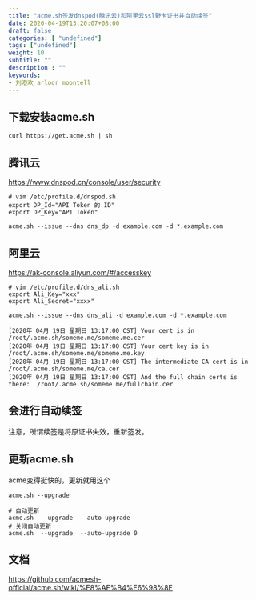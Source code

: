```yaml
---
title: "acme.sh签发dnspod(腾讯云)和阿里云ssl野卡证书并自动续签"
date: 2020-04-19T13:20:07+08:00
draft: false
categories: [ "undefined"]
tags: ["undefined"]
weight: 10
subtitle: ""
description : ""
keywords:
- 刘港欢 arloor moontell
---
```


## 下载安装acme.sh

```
curl https://get.acme.sh | sh
```
<!--more-->

## 腾讯云

https://www.dnspod.cn/console/user/security


```
# vim /etc/profile.d/dnspod.sh
export DP_Id="API Token 的 ID"
export DP_Key="API Token"
```

```
acme.sh --issue --dns dns_dp -d example.com -d *.example.com
```

## 阿里云

https://ak-console.aliyun.com/#/accesskey


```
# vim /etc/profile.d/dns_ali.sh
export Ali_Key="xxx"
export Ali_Secret="xxxx"
```

```
acme.sh --issue --dns dns_ali -d example.com -d *.example.com 
```

```
[2020年 04月 19日 星期日 13:17:00 CST] Your cert is in  /root/.acme.sh/someme.me/someme.me.cer
[2020年 04月 19日 星期日 13:17:00 CST] Your cert key is in  /root/.acme.sh/someme.me/someme.me.key
[2020年 04月 19日 星期日 13:17:00 CST] The intermediate CA cert is in  /root/.acme.sh/someme.me/ca.cer
[2020年 04月 19日 星期日 13:17:00 CST] And the full chain certs is there:  /root/.acme.sh/someme.me/fullchain.cer 
```

## 会进行自动续签

注意，所谓续签是将原证书失效，重新签发。

## 更新acme.sh

acme变得挺快的，更新就用这个

```
acme.sh --upgrade
```

```
# 自动更新
acme.sh  --upgrade  --auto-upgrade
# 关闭自动更新
acme.sh  --upgrade  --auto-upgrade 0
```

## 文档

https://github.com/acmesh-official/acme.sh/wiki/%E8%AF%B4%E6%98%8E

